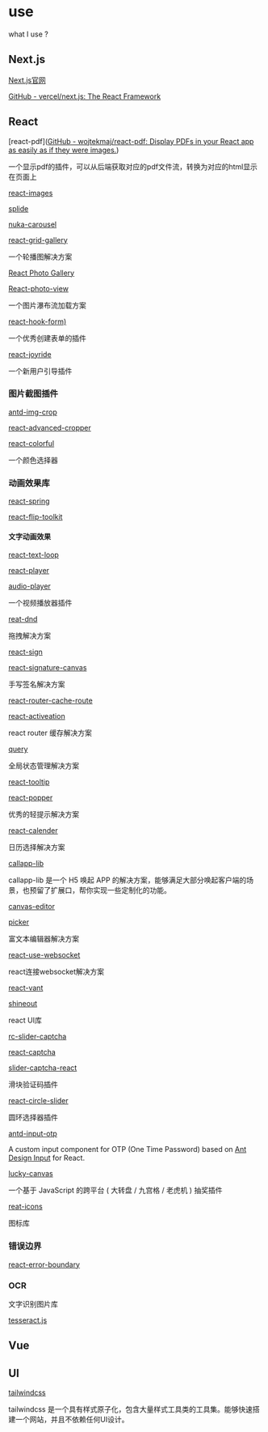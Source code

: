 # use

what I use ?

## Next.js

[Next.js官网](https://nextjs.org/)

[GitHub - vercel/next.js: The React Framework](https://github.com/vercel/next.js)

## React

[react-pdf]([GitHub - wojtekmaj/react-pdf: Display PDFs in your React app as easily as if they were images.](https://github.com/wojtekmaj/react-pdf))

一个显示pdf的插件，可以从后端获取对应的pdf文件流，转换为对应的html显示在页面上

[react-images](https://github.com/jossmac/react-images)

[splide](https://github.com/Splidejs/splide)

[nuka-carousel](https://github.com/FormidableLabs/nuka-carousel)

[react-grid-gallery](https://github.com/benhowell/react-grid-gallery)

一个轮播图解决方案

[React Photo Gallery](https://github.com/neptunian/react-photo-gallery)

[React-photo-view](https://github.com/MinJieLiu/react-photo-view)

一个图片瀑布流加载方案

[react-hook-form)](https://github.com/react-hook-form/react-hook-form)

一个优秀创建表单的插件

[react-joyride](https://github.com/gilbarbara/react-joyride) 

一个新用户引导插件

### 图片截图插件

[antd-img-crop](https://github.com/nanxiaobei/antd-img-crop)

[react-advanced-cropper](https://github.com/advanced-cropper/react-advanced-cropper)

[react-colorful](https://github.com/omgovich/react-colorful)

一个颜色选择器

### 动画效果库

[react-spring](https://github.com/pmndrs/react-spring)

[react-flip-toolkit](https://github.com/aholachek/react-flip-toolkit)

#### 文字动画效果

[react-text-loop](https://github.com/braposo/react-text-loop)

[react-player](https://github.com/cookpete/react-player)

[audio-player](https://github.com/madzadev/audio-player)

一个视频播放器插件

[reat-dnd](ttps://github.com/react-dnd/react-dnd)

拖拽解决方案

[react-sign](https://github.com/MrXujiang/react-sign)

[react-signature-canvas](https://github.com/react-dnd/react-dnd)

手写签名解决方案

[react-router-cache-route](https://github.com/CJY0208/react-router-cache-route)

[react-activeation](https://github.com/CJY0208/react-activation)

react router 缓存解决方案

[query](https://github.com/TanStack/query)

全局状态管理解决方案

[react-tooltip](https://github.com/ReactTooltip/react-tooltip)

[react-popper](https://github.com/floating-ui/react-popper)

优秀的轻提示解决方案

[react-calender](https://github.com/wojtekmaj/react-calendar)

日历选择解决方案

[callapp-lib](https://github.com/suanmei/callapp-lib)

callapp-lib 是一个 H5 唤起 APP 的解决方案，能够满足大部分唤起客户端的场景，也预留了扩展口，帮你实现一些定制化的功能。

[canvas-editor](https://github.com/Hufe921/canvas-editor)

[picker](https://github.com/react-component/picker)

富文本编辑器解决方案

[react-use-websocket](htps://github.com/robtaussig/react-use-websocket)

react连接websocket解决方案

[react-vant](https://github.com/3lang3/react-vant)

[shineout](https://github.com/sheinsight/shineout)

react UI库

[rc-slider-captcha](https://github.com/caijf/rc-slider-captcha)

[react-captcha](https://github.com/WebEngineerLi/react-captcha)

[slider-captcha-react](https://github.com/cheepion/slider-captcha-react)

滑块验证码插件

[react-circle-slider](https://github.com/dmitrymorozoff/react-circle-slider)

圆环选择器插件

[antd-input-otp](https://github.com/Ralfarios/antd-input-otp)

A custom input component for OTP (One Time Password) based on [Ant Design Input](https://ant.design/components/input) for React.

[lucky-canvas](https://github.com/buuing/lucky-canvas)

一个基于 JavaScript 的跨平台 ( 大转盘 / 九宫格 / 老虎机 ) 抽奖插件

[reat-icons](https://github.com/react-icons/react-icons)

图标库

### 错误边界

[react-error-boundary](https://github.com/bvaughn/react-error-boundary)

### OCR

文字识别图片库

[tesseract.js](https://github.com/naptha/tesseract.js)

## Vue

## UI

[tailwindcss](https://www.tailwindcss.cn/)

tailwindcss 是一个具有样式原子化，包含大量样式工具类的工具集。能够快速搭建一个网站，并且不依赖任何UI设计。

